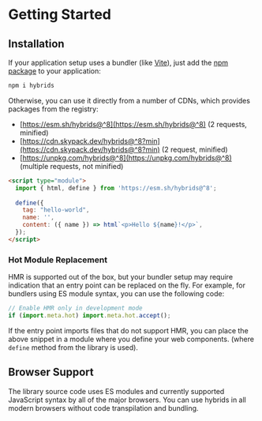 # Getting Started

## Installation

If your application setup uses a bundler (like [Vite](https://vitejs.dev/)), just add the [npm package](https://www.npmjs.com/package/hybrids) to your application:

```bash
npm i hybrids
```

Otherwise, you can use it directly from a number of CDNs, which provides packages from the registry:

* [https://esm.sh/hybrids@^8](https://esm.sh/hybrids@^8) (2 requests, minified)
* [https://cdn.skypack.dev/hybrids@^8?min](https://cdn.skypack.dev/hybrids@^8?min) (2 request, minified)
* [https://unpkg.com/hybrids@^8](https://unpkg.com/hybrids@^8) (multiple requests, not minified)

```html
<script type="module">
  import { html, define } from 'https://esm.sh/hybrids@^8';
  
  define({
    tag: "hello-world",
    name: '',
    content: ({ name }) => html`<p>Hello ${name}!</p>`,
  });
</script>
```

### Hot Module Replacement

HMR is supported out of the box, but your bundler setup may require indication that an entry point can be replaced on the fly. For example, for bundlers using ES module syntax, you can use the following code:

```javascript
// Enable HMR only in development mode
if (import.meta.hot) import.meta.hot.accept();
```

If the entry point imports files that do not support HMR, you can place the above snippet in a module where you define your web components. (where `define` method from the library is used).

## Browser Support

The library source code uses ES modules and currently supported JavaScript syntax by all of the major browsers. You can use hybrids in all modern browsers without code transpilation and bundling.
